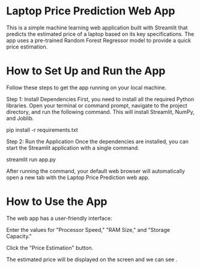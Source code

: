 # Laptop Price Prediction Web App
This is a simple machine learning web application built with Streamlit that predicts the estimated price of a laptop based on its key specifications. The app uses a pre-trained Random Forest Regressor model to provide a quick price estimation.

# How to Set Up and Run the App
Follow these steps to get the app running on your local machine.

Step 1: Install Dependencies
First, you need to install all the required Python libraries. Open your terminal or command prompt, navigate to the project directory, and run the following command. This will install Streamlit, NumPy, and Joblib.

pip install -r requirements.txt

Step 2: Run the Application
Once the dependencies are installed, you can start the Streamlit application with a single command.

streamlit run app.py

After running the command, your default web browser will automatically open a new tab with the Laptop Price Prediction web app.

# How to Use the App
The web app has a user-friendly interface:

Enter the values for "Processor Speed," "RAM Size," and "Storage Capacity."

Click the "Price Estimation" button.

The estimated price will be displayed on the screen and we can see .
